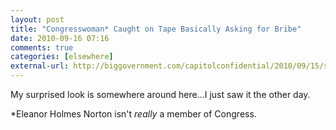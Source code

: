```yaml
---
layout: post  
title: "Congresswoman* Caught on Tape Basically Asking for Bribe"  
date: 2010-09-16 07:16  
comments: true  
categories: [elsewhere]
external-url: http://biggovernment.com/capitolconfidential/2010/09/15/shock-audio-facing-obligations-from-leadership-democrat-house-member-puts-the-squeeze-on-lobbyist/  
---
```


My surprised look is somewhere around here...I just saw it the other day. 

*Eleanor Holmes Norton isn't _really_ a member of Congress.
